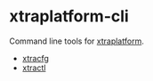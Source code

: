 # xtraplatform-cli

Command line tools for [xtraplatform](https://github.com/interactive-instruments/xtraplatform).

- [xtracfg](xtracfg)
- [xtractl](xtractl)

